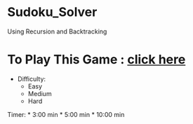 # Sudoku_Solver
Using Recursion and Backtracking
# To Play This Game : [click here](https://prakash-haldar.github.io/Sudoku_Solver/)


  - Difficulty:
    * Easy
    * Medium
    * Hard
    
Timer:
    * 3:00  min
    * 5:00  min
    * 10:00 min
    


